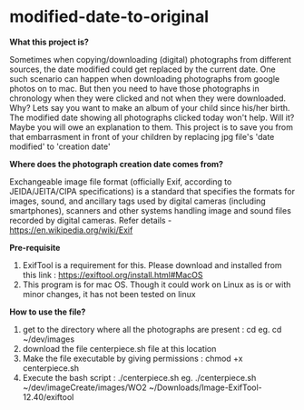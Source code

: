# modified-date-to-original
**What this project is?**

Sometimes when copying/downloading (digital) photographs from different sources, the date modified could get replaced by the current date. One such scenario can happen when downloading photographs from google photos on to mac. But then you need to have those photographs in chronology when they were clicked and not when they were downloaded. Why? Lets say you want to make an album of your child since his/her birth. The modified date showing all photographs clicked today won't help. Will it? Maybe you will owe an explanation to them. This project is to save you from that embarrasment in front of your children by replacing jpg file's 'date modified' to 'creation date' 


**Where does the photograph creation date comes from?**

Exchangeable image file format (officially Exif, according to JEIDA/JEITA/CIPA specifications) is a standard that specifies the formats for images, sound, and ancillary tags used by digital cameras (including smartphones), scanners and other systems handling image and sound files recorded by digital cameras. Refer details - https://en.wikipedia.org/wiki/Exif


**Pre-requisite**

1. ExifTool is a requirement for this. Please download and installed from this link : https://exiftool.org/install.html#MacOS
2. This program is for mac OS. Though it could work on Linux as is or with minor changes, it has not been tested on linux

**How to use the file?**

1. get to the directory where all the photographs are present : cd <directory-with-photographs> eg. cd ~/dev/images
2. download the file centerpiece.sh file at this location
3. Make the file executable by giving permissions : chmod +x centerpiece.sh 
3. Execute the bash script : ./centerpiece.sh <path-to-photograph-directory> <path-to-exif-tool> eg. ./centerpiece.sh ~/dev/imageCreate/images/WO2 ~/Downloads/Image-ExifTool-12.40/exiftool
